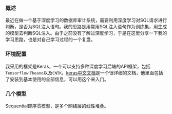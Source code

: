 ### 概述
最近在做一个基于深度学习的数据库审计系统，需要利用深度学习对SQL请求进行判断，是否为SQL注入语句。我的思路是用常用SQL注入语句作为训练集，用生成的模型去判断SQL注入。由于之前没有了解过深度学习，于是在这里分享一下我的学习思路，也是对自己学习过程的一个复盘。

### 环境配置
我采用的框架是Keras，一个可以支持多种深度学习后端的API框架，包括`Tensorflow` `Theano`以及`CNTK`。[keras中文文档](http://keras-cn.readthedocs.io/en/latest/)是一个很详细的文档，他里面包括了安装到基本使用的全部信息，可以用这个来入门。

### 几个模型

Sequential即序贯模型，是多个网络层的线性堆叠。